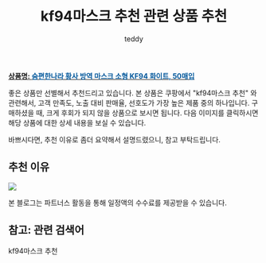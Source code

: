 ﻿---
layout: post
title:  "kf94마스크 추천 관련 상품 추천"
author: teddy
categories: [ 생활/건강 ]
tags: [kf94마스크 추천]
image: https://static.coupangcdn.com/image/vendor_inventory/e684/102f4ceac4cea535e1b860be3127293ead401c202b8f6ca38d9241c2467c.jpg 
description: "쿠팡에서 kf94마스크 추천 관련 상품으로 가장 고객 선호도가 높은 제품 중 하나입니다."
---

<a href="https://link.coupang.com/re/AFFSDP?lptag=AF5385349&pageKey=5281435737&itemId=7562004716&vendorItemId=74303311180&traceid=V0-153-40c86fd339d47562"><b>상품명: <font color='#01579B'>숨편한나라 황사 방역 마스크 소형 KF94 화이트, 50매입</font></b></a>

좋은 상품만 선별해서 추천드리고 있습니다.
본 상품은 쿠팡에서 "kf94마스크 추천" 와 관련해서, 고객 만족도, 노출 대비 판매율, 선호도가 가장 높은 제품 중의 하나입니다.
구매하셨을 때, 크게 후회가 되지 않을 상품으로 보시면 됩니다. 
다음 이미지를 클릭하시면 해당 상품에 대한 상세 내용을 보실 수 있습니다.

바쁘시다면, 추천 이유로 좀더 요약해서 설명드렸으니, 참고 부탁드립니다.

## 추천 이유 

<a href="https://link.coupang.com/re/AFFSDP?lptag=AF5385349&pageKey=5281435737&itemId=7562004716&vendorItemId=74303311180&traceid=V0-153-40c86fd339d47562"><img src="https://thumbnail9.coupangcdn.com/thumbnails/remote/q89/image/vendor_inventory/aad1/f617d723c1561d0e20b5a642dbb2027bb6e63baad409999cd449ce0c344b.jpg"></a> 

본 블로그는 파트너스 활동을 통해 일정액의 수수료를 제공받을 수 있습니다.

## 참고: 관련 검색어    
kf94마스크 추천